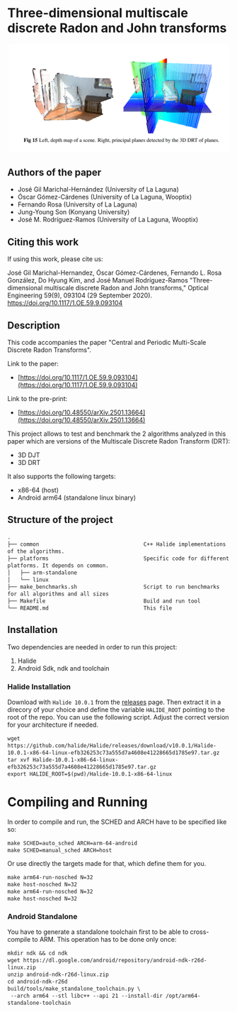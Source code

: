 # Three-dimensional multiscale discrete Radon and John transforms

<p align="center">
    <img src="cover.png" alt="Application" style="width:500px;"/>
</p>


## Authors of the paper
 * José Gil Marichal-Hernández (University of La Laguna)
 * Óscar Gómez-Cárdenes (University of La Laguna, Wooptix)
 * Fernando Rosa (University of La Laguna)
 * Jung-Young Son (Konyang University)
 * José M. Rodríguez-Ramos (University of La Laguna, Wooptix)

## Citing this work 
If using this work, please cite us:

José Gil Marichal-Hernandez, Óscar Gómez-Cárdenes, Fernando L. Rosa González, Do Hyung Kim, and José Manuel Rodríguez-Ramos "Three-dimensional multiscale discrete Radon and John transforms," Optical Engineering 59(9), 093104 (29 September 2020). https://doi.org/10.1117/1.OE.59.9.093104

## Description
This code accompanies the paper "Central and Periodic Multi-Scale Discrete Radon Transforms". 

Link to the paper: 
 * [https://doi.org/10.1117/1.OE.59.9.093104](https://doi.org/10.1117/1.OE.59.9.093104)

Link to the pre-print:
 * [https://doi.org/10.48550/arXiv.2501.13664](https://doi.org/10.48550/arXiv.2501.13664)

This project allows to test and benchmark the 2 algorithms analyzed in this paper which are versions of the Multiscale Discrete Radon Transform (DRT):
 * 3D DJT
 * 3D DRT

It also supports the following targets:
 * x86-64  (host)
 * Android arm64 (standalone linux binary)

## Structure of the project

```
.
├── common                                 C++ Halide implementations of the algorithms.
├── platforms                              Specific code for different platforms. It depends on common.
│   ├── arm-standalone 
│   └── linux
├── make_benchmarks.sh                     Script to run benchmarks for all algorithms and all sizes
├── Makefile                               Build and run tool
└── README.md                              This file
```

## Installation
Two dependencies are needed in order to run this project:
1. Halide
2. Android Sdk, ndk and toolchain

### Halide Installation

Download with `Halide 10.0.1` from the [releases](https://github.com/halide/Halide/releases/tag/v10.0.1) page. Then extract it in a direcory of your choice and define the variable `HALIDE_ROOT` pointing to the root of the repo. You can use the following script. Adjust the correct version for your architecture if needed.

```shell
wget https://github.com/halide/Halide/releases/download/v10.0.1/Halide-10.0.1-x86-64-linux-efb326253c73a555d7a4608e41228665d1785e97.tar.gz
tar xvf Halide-10.0.1-x86-64-linux-efb326253c73a555d7a4608e41228665d1785e97.tar.gz
export HALIDE_ROOT=$(pwd)/Halide-10.0.1-x86-64-linux
```

# Compiling and Running

In order to compile and run, the SCHED and ARCH have to be specified like so:

```shell
make SCHED=auto_sched ARCH=arm-64-android
make SCHED=manual_sched ARCH=host
```

Or use directly the targets made for that, which define them for you.
```
make arm64-run-nosched N=32
make host-nosched N=32
make arm64-run-nosched N=32
make host-nosched N=32
```

### Android Standalone 
You have to generate a standalone toolchain first to be able to
 cross-compile to ARM. This operation has to be done only once:

```shell
mkdir ndk && cd ndk
wget https://dl.google.com/android/repository/android-ndk-r26d-linux.zip
unzip android-ndk-r26d-linux.zip
cd android-ndk-r26d
build/tools/make_standalone_toolchain.py \
 --arch arm64 --stl libc++ --api 21 --install-dir /opt/arm64-standalone-toolchain
```
